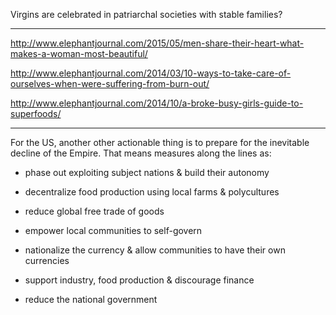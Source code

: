 Virgins are celebrated in patriarchal societies with stable families?

---

http://www.elephantjournal.com/2015/05/men-share-their-heart-what-makes-a-woman-most-beautiful/

http://www.elephantjournal.com/2014/03/10-ways-to-take-care-of-ourselves-when-were-suffering-from-burn-out/

http://www.elephantjournal.com/2014/10/a-broke-busy-girls-guide-to-superfoods/

---

For the US, another other actionable thing is to prepare for the inevitable decline of the Empire. That means measures along the lines as:

* phase out exploiting subject nations & build their autonomy

* decentralize food production using local farms & polycultures

* reduce global free trade of goods

* empower local communities to self-govern

* nationalize the currency & allow communities to have their own currencies

* support industry, food production & discourage finance

* reduce the national government
